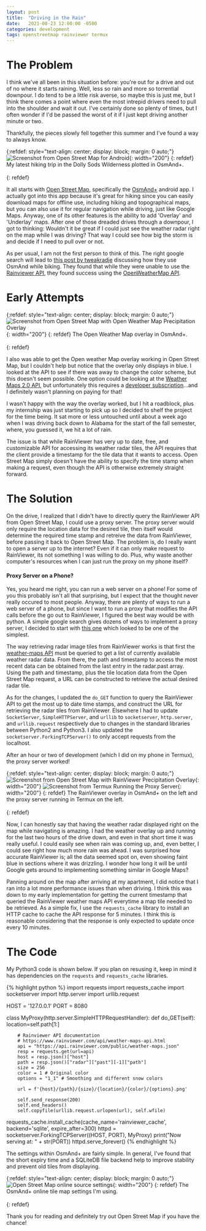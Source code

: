 ```yaml
---
layout: post
title:  "Driving in the Rain"
date:   2021-08-23 12:00:00 -0500
categories: development
tags: openstreetmap rainviewer termux
---
```

# The Problem

I think we've all been in this situation before: you're out for a drive and out of no where it starts raining. Well, less so rain and more so torrential downpour. I do tend to be a little risk averse, so maybe this is just me, but I think there comes a point where even the most intrepid drivers need to pull into the shoulder and wait it out. I've certainly done so plenty of times, but I often wonder if I'd be passed the worst of it if I just kept driving another minute or two.

Thankfully, the pieces slowly fell together this summer and I've found a way to always know.

{:refdef: style="text-align: center; display: block; margin: 0 auto;"}
![Screenshot from Open Street Map for Android](/static/OsmAndHikingTrip.jpg){: width="200"}
{: refdef}
My latest hiking trip in the Dolly Sods Wilderness plotted in OsmAnd+.<br><br>
{: refdef}

It all starts with [Open Street Map](https://www.openstreetmap.org), specifically the [OsmAnd+](https://f-droid.org/en/packages/net.osmand.plus/) android app. I actually got into this app because it's great for hiking since you can easily download maps for offline use, including hiking and topographical maps, but you can also use it for regular navigation while driving, just like Google Maps. Anyway, one of its other features is the ability to add 'Overlay' and 'Underlay' maps. After one of those dreaded drives through a downpour, I got to thinking: Wouldn't it be great if I could just see the weather radar right on the map while I was driving? That way I could see how big the storm is and decide if I need to pull over or not.

As per usual, I am not the first person to think of this. The right google search will lead to [this post by tweakradje](https://sites.google.com/site/tweakradje/android/osmand-navigation) discussing how they use OsmAnd while biking. They found that while they were unable to use the [Rainviewer API](https://www.rainviewer.com/api.html), they found success using the [OpenWeatherMap API](https://openweathermap.org/api/weathermaps).

# Early Attempts

{:refdef: style="text-align: center; display: block; margin: 0 auto;"}
![Screenshot from Open Street Map with Open Weather Map Precipitation Overlay](/static/OsmAndOWM.jpg){: width="200"}
{: refdef}
The Open Weather Map overlay in OsmAnd+.<br><br>
{: refdef}

I also was able to get the Open weather Map overlay working in Open Street Map, but I couldn't help but notice that the overlay only displays in blue. I looked at the API to see if there was away to change the color scheme, but this doesn't seem possible. One option could be looking at the [Weather Maps 2.0 API](https://openweathermap.org/api/weather-map-2), but unfortunately this requires a [developer subscription](https://openweathermap.org/price)...and I definitely wasn't planning on paying for that!

I wasn't happy with the way the overlay worked, but I hit a roadblock, plus my internship was just starting to pick up so I decided to shelf the project for the time being. It sat more or less untouched until about a week ago when I was driving back down to Alabama for the start of the fall semester, where, you guessed it, we hit a lot of rain.

The issue is that while RainViewer has very up to date, free, and customizable API for accessing its weather radar tiles, the API requires that the client provide a timestamp for the tile data that it wants to access. Open Street Map simply doesn't have the ability to specify the time stamp when making a request, even though the API is otherwise extremely straight forward.

# The Solution

On the drive, I realized that I didn't have to directly query the RainViewer API from Open Street Map, I could use a proxy server. The proxy server would only require the location data for the desired tile, then itself would determine the required time stamp and retreive the data from RainViewer, before passing it back to Open Street Map. The problem is, do I really want to open a server up to the internet? Even if it can only make request to RainViewer, its not something I was willing to do. Plus, why waste another computer's resources when I can just run the proxy on my phone itself?

#### Proxy Server on a Phone?

Yes, you heard me right, you can run a web server on a phone! For some of you this probably isn't all that surprising, but I expect that the thought never really occured to most people. Anyway, there are plenty of ways to run a web server of a phone, but since I want to run a proxy that modifies the API calls before the go out to RainViewer, I figured the best way would be with python. A simple google search gives dozens of ways to implement a proxy server, I decided to start with [this one](https://levelup.gitconnected.com/how-to-build-a-super-simple-http-proxy-in-python-in-just-17-lines-of-code-a1a09192be00) which looked to be one of the simplest.

The way retrieving radar image tiles from RainViewer works is that first the [weather-maps API](https://api.rainviewer.com/public/weather-maps.json) must be queried to get a list of currently available weather radar data. From there, the path and timestamp to access the most recent data can be obtained from the last entry in the radar.past array. Using the path and timestamp, plus the tile location data from the Open Street Map request, a URL can be constructed to retrieve the actual desired radar tile.

As for the changes, I updated the `do_GET` function to query the RainViewer API to get the most up to date time stamps, and construct the URL for retrieving the radar tiles from RainViewer. Elsewhere I had to update `SocketServer`, `SimpleHTTPServer`, and `urllib` to `socketserver`, `http.server`, and `urllib.request` respectively due to changes in the standard libraries between Python2 and Python3. I also updated the `socketserver.ForkingTCPServer()` to only accept requests from the localhost.

After an hour or two of development (which I did on my phone in Termux), the proxy server worked!

{:refdef: style="text-align: center; display: block; margin: 0 auto;"}
![Screenshot from Open Street Map with RainViewer Precipitation Overlay](/static/OsmAndRainViewer.jpg){: width="200"}
![Screenshot from Termux Running the Proxy Server](/static/TermuxProxyServer.jpg){: width="200"}
{: refdef}
The RainViewer overlay in OsmAnd+ on the left and the proxy server running in Termux on the left.<br><br>
{: refdef}

Now, I can honestly say that having the weather radar displayed right on the map while navigating is amazing. I had the weather overlay up and running for the last two hours of the drive down, and even in that short time it was really useful. I could easily see when rain was coming up, and, even better, I could see right how much more rain was ahead. I was surprised how accurate RainViewer is; all the data seemed spot on, even showing faint blue in sections where it was drizzling. I wonder how long it will be until Google gets around to implementing something similar in Google Maps?

Panning around on the map after arriving at my apartment, I did notice that I ran into a lot more performance issues than when driving. I think this was down to my early implementation for getting the current timestamp that queried the RainViewer weather maps API everytime a map tile needed to be retrieved. As a simple fix, I use the `requests_cache` library to install an HTTP cache to cache the API response for 5 minutes. I think this is reasonable considering that the response is only expected to update once every 10 minutes.

# The Code

My Python3 code is shown below. If you plan on resusing it, keep in mind it has dependencies on the `requests` and `requests_cache` libraries.

{% highlight python %}
import requests
import requests_cache
import socketserver
import http.server
import urllib.request

HOST = '127.0.0.1'
PORT = 8080

class MyProxy(http.server.SimpleHTTPRequestHandler):
    def do_GET(self):
        location=self.path[1:]
        
        # Rainviewer API documentation
        # https://www.rainviewer.com/api/weather-maps-api.html
        api = "https://api.rainviewer.com/public/weather-maps.json"
        resp = requests.get(url=api)
        host = resp.json()["host"]
        path = resp.json()["radar"]["past"][-1]["path"]
        size = 256
        color = 1 # Original color
        options = "1_1" # Smoothing and different snow colors
        
        url = f'{host}/{path}/{size}/{location}/{color}/{options}.png'
        
        self.send_response(200)
        self.end_headers()
        self.copyfile(urllib.request.urlopen(url), self.wfile)

requests_cache.install_cache(cache_name='rainviewer_cache', backend='sqlite', expire_after=300)
httpd = socketserver.ForkingTCPServer((HOST, PORT), MyProxy)
print("Now serving at: " + str(PORT))
httpd.serve_forever()
{% endhighlight %}

The settings within OsmAnd+ are fairly simple. In general, I've found that the short expiry time and a SQLiteDB file backend help to improve stability and prevent old tiles from displaying.

{:refdef: style="text-align: center; display: block; margin: 0 auto;"}
![Open Street Map online source settings](/static/OsmAndSettings.jpg){: width="200"}
{: refdef}
The OsmAnd+ online tile map settings I'm using.<br><br>
{: refdef}

Thank you for reading and definitely try out Open Street Map if you have the chance!